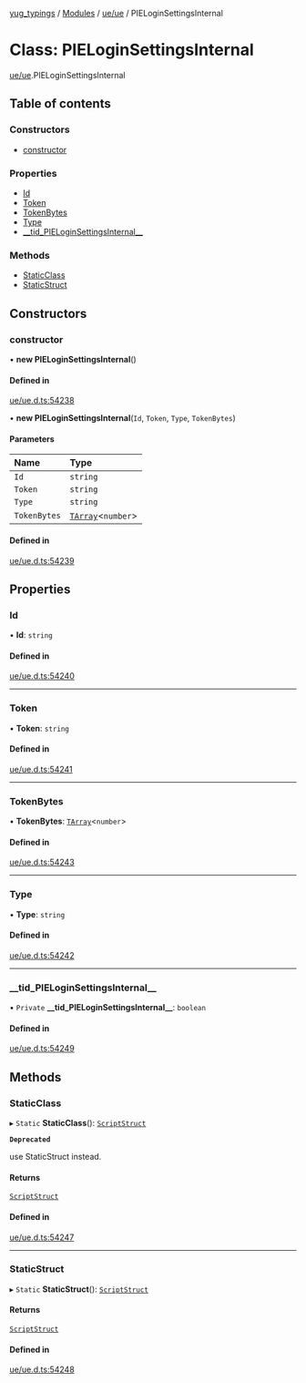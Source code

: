 [yug_typings](../README.md) / [Modules](../modules.md) / [ue/ue](../modules/ue_ue.md) / PIELoginSettingsInternal

# Class: PIELoginSettingsInternal

[ue/ue](../modules/ue_ue.md).PIELoginSettingsInternal

## Table of contents

### Constructors

- [constructor](ue_ue.PIELoginSettingsInternal.md#constructor)

### Properties

- [Id](ue_ue.PIELoginSettingsInternal.md#id)
- [Token](ue_ue.PIELoginSettingsInternal.md#token)
- [TokenBytes](ue_ue.PIELoginSettingsInternal.md#tokenbytes)
- [Type](ue_ue.PIELoginSettingsInternal.md#type)
- [\_\_tid\_PIELoginSettingsInternal\_\_](ue_ue.PIELoginSettingsInternal.md#__tid_pieloginsettingsinternal__)

### Methods

- [StaticClass](ue_ue.PIELoginSettingsInternal.md#staticclass)
- [StaticStruct](ue_ue.PIELoginSettingsInternal.md#staticstruct)

## Constructors

### constructor

• **new PIELoginSettingsInternal**()

#### Defined in

[ue/ue.d.ts:54238](https://github.com/YugMetaverse/yug_typings/blob/25cad34/ue/ue.d.ts#L54238)

• **new PIELoginSettingsInternal**(`Id`, `Token`, `Type`, `TokenBytes`)

#### Parameters

| Name | Type |
| :------ | :------ |
| `Id` | `string` |
| `Token` | `string` |
| `Type` | `string` |
| `TokenBytes` | [`TArray`](../interfaces/ue_puerts.TArray.md)<`number`\> |

#### Defined in

[ue/ue.d.ts:54239](https://github.com/YugMetaverse/yug_typings/blob/25cad34/ue/ue.d.ts#L54239)

## Properties

### Id

• **Id**: `string`

#### Defined in

[ue/ue.d.ts:54240](https://github.com/YugMetaverse/yug_typings/blob/25cad34/ue/ue.d.ts#L54240)

___

### Token

• **Token**: `string`

#### Defined in

[ue/ue.d.ts:54241](https://github.com/YugMetaverse/yug_typings/blob/25cad34/ue/ue.d.ts#L54241)

___

### TokenBytes

• **TokenBytes**: [`TArray`](../interfaces/ue_puerts.TArray.md)<`number`\>

#### Defined in

[ue/ue.d.ts:54243](https://github.com/YugMetaverse/yug_typings/blob/25cad34/ue/ue.d.ts#L54243)

___

### Type

• **Type**: `string`

#### Defined in

[ue/ue.d.ts:54242](https://github.com/YugMetaverse/yug_typings/blob/25cad34/ue/ue.d.ts#L54242)

___

### \_\_tid\_PIELoginSettingsInternal\_\_

• `Private` **\_\_tid\_PIELoginSettingsInternal\_\_**: `boolean`

#### Defined in

[ue/ue.d.ts:54249](https://github.com/YugMetaverse/yug_typings/blob/25cad34/ue/ue.d.ts#L54249)

## Methods

### StaticClass

▸ `Static` **StaticClass**(): [`ScriptStruct`](ue_ue.ScriptStruct.md)

**`Deprecated`**

use StaticStruct instead.

#### Returns

[`ScriptStruct`](ue_ue.ScriptStruct.md)

#### Defined in

[ue/ue.d.ts:54247](https://github.com/YugMetaverse/yug_typings/blob/25cad34/ue/ue.d.ts#L54247)

___

### StaticStruct

▸ `Static` **StaticStruct**(): [`ScriptStruct`](ue_ue.ScriptStruct.md)

#### Returns

[`ScriptStruct`](ue_ue.ScriptStruct.md)

#### Defined in

[ue/ue.d.ts:54248](https://github.com/YugMetaverse/yug_typings/blob/25cad34/ue/ue.d.ts#L54248)
